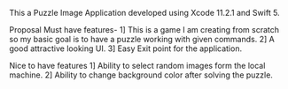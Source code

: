 This a Puzzle Image Application developed using Xcode 11.2.1 and Swift 5.

Proposal 
Must have features-
1] This is a game I am creating from scratch so my basic goal is to have a puzzle working with given commands. 
2] A good attractive looking UI.
3] Easy Exit point for the application.

Nice to have features
1] Ability to select random images form the local machine.
2] Ability to change background color after solving the puzzle.
